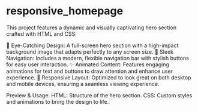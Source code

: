 # responsive_homepage
This project features a dynamic and visually captivating hero section crafted with HTML and CSS:

🌟 Eye-Catching Design: A full-screen hero section with a high-impact background image that adapts perfectly to any screen size.
🧭 Sleek Navigation: Includes a modern, flexible navigation bar with stylish buttons for easy user interaction.
✨ Animated Content: Features engaging animations for text and buttons to draw attention and enhance user experience.
📱 Responsive Layout: Optimized to look great on both desktop and mobile devices, ensuring a seamless viewing experience.

Preview & Usage:
HTML: Structure of the hero section.
CSS: Custom styles and animations to bring the design to life.
